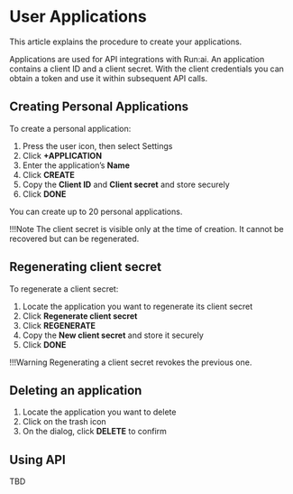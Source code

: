 # User Applications

This article explains the procedure to create your applications.

Applications are used for API integrations with Run:ai. An application contains a client ID and a client secret. With the client credentials you can obtain a token and use it within subsequent API calls.


## Creating Personal Applications

To create a personal application:

1. Press the user icon, then select Settings
2. Click **+APPLICATION**  
3. Enter the application’s **Name**  
4. Click **CREATE**  
5. Copy the **Client ID** and **Client secret** and store securely
6. Click **DONE**

You can create up to 20 personal applications.

!!!Note
    The client secret is visible only at the time of creation. It cannot be recovered but can be regenerated.


## Regenerating client secret

To regenerate a client secret:

1. Locate the application you want to regenerate its client secret 
2. Click **Regenerate client secret**  
3. Click **REGENERATE**  
4. Copy the **New client secret** and store it securely
5. Click **DONE**

!!!Warning
    Regenerating a client secret revokes the previous one.

## Deleting an application

1. Locate the application you want to delete  
2. Click on the trash icon  
3. On the dialog, click **DELETE** to confirm 

## Using API

TBD

